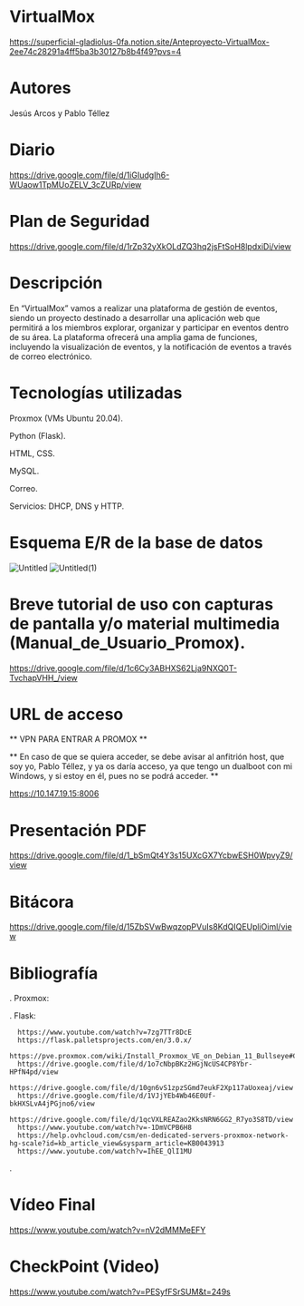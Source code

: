 # VirtualMox

https://superficial-gladiolus-0fa.notion.site/Anteproyecto-VirtualMox-2ee74c28291a4ff5ba3b30127b8b4f49?pvs=4

# Autores
Jesús Arcos y Pablo Téllez

# Diario
https://drive.google.com/file/d/1iGIudgIh6-WUaow1TpMUoZELV_3cZURp/view

# Plan de Seguridad
https://drive.google.com/file/d/1rZp32yXkOLdZQ3hq2jsFtSoH8lpdxiDi/view

# Descripción
En “VirtualMox” vamos a realizar una plataforma de gestión de eventos, siendo un proyecto destinado a desarrollar 
una aplicación web que permitirá a los miembros explorar, organizar y participar en eventos dentro de su área. 
La plataforma ofrecerá una amplia gama de funciones, incluyendo la visualización de eventos, y 
la notificación de eventos a través de correo electrónico. 

# Tecnologías utilizadas
Proxmox (VMs Ubuntu 20.04).

Python (Flask).

HTML, CSS.

MySQL.

Correo.

Servicios: DHCP, DNS y HTTP.

# Esquema E/R de la base de datos
![Untitled](https://github.com/PabloTellez/VirtualMox/assets/74043227/9dcbd569-d5b8-464e-956e-5096ee234b1d)
![Untitled(1)](https://github.com/PabloTellez/VirtualMox/assets/74043227/04de1a94-ee0c-48c2-9dd3-d8ac5eee2386)

# Breve tutorial de uso con capturas de pantalla y/o material multimedia (Manual_de_Usuario_Promox).
https://drive.google.com/file/d/1c6Cy3ABHXS62Lja9NXQ0T-TvchapVHH_/view

# URL de acceso
** VPN PARA ENTRAR A PROMOX **

** En caso de que se quiera acceder, se debe avisar al anfitrión host, que soy yo, Pablo Téllez,
y ya os daría acceso, ya que tengo un dualboot con mi Windows, y si estoy en él, pues no se podrá acceder. **

https://10.147.19.15:8006

# Presentación PDF
https://drive.google.com/file/d/1_bSmQt4Y3s15UXcGX7YcbwESH0WpvyZ9/view

# Bitácora
https://drive.google.com/file/d/15ZbSVwBwqzopPVuIs8KdQIQEUpliOiml/view

# Bibliografía

  . Proxmox:

  . Flask:

      https://www.youtube.com/watch?v=7zg7TTr8DcE
      https://flask.palletsprojects.com/en/3.0.x/
      https://pve.proxmox.com/wiki/Install_Proxmox_VE_on_Debian_11_Bullseye#Connect_to_the_Proxmox_VE_web_interface
      https://drive.google.com/file/d/1o7cNbpBKz2HGjNcUS4CP8Ybr-HPfN4pd/view
      https://drive.google.com/file/d/10gn6vS1zpzSGmd7eukF2Xp117aUoxeaj/view
      https://drive.google.com/file/d/1VJjYEb4Wb46E0Uf-bkHXSLvA4jPGjno6/view
      https://drive.google.com/file/d/1qcVXLREAZao2KksNRN6GG2_R7yo3S8TD/view
      https://www.youtube.com/watch?v=-1DmVCPB6H8
      https://help.ovhcloud.com/csm/en-dedicated-servers-proxmox-network-hg-scale?id=kb_article_view&sysparm_article=KB0043913
      https://www.youtube.com/watch?v=IhEE_QlI1MU
      
  . 

# Vídeo Final
https://www.youtube.com/watch?v=nV2dMMMeEFY

# CheckPoint (Video)

https://www.youtube.com/watch?v=PESyfFSrSUM&t=249s
